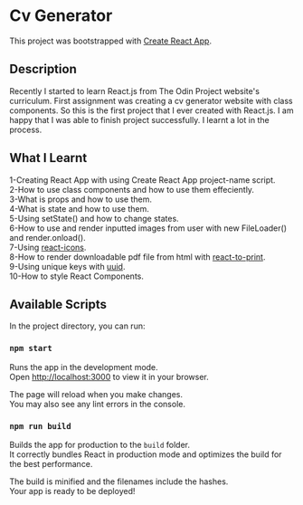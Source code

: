 # Cv Generator

This project was bootstrapped with [Create React App](https://github.com/facebook/create-react-app).

## Description

Recently I started to learn React.js from The Odin Project website's curriculum. First assignment was creating a cv generator website with class components. So this is the first project that I ever created with React.js. I am happy that I was able to finish project successfully. I learnt a lot in the process.

## What I Learnt

1-Creating React App with using Create React App project-name script.
<br>
2-How to use class components and how to use them effeciently.
<br>
3-What is props and how to use them.
<br>
4-What is state and how to use them.
<br>
5-Using setState() and how to change states.
<br>
6-How to use and render inputted images from user with new FileLoader() and render.onload().
<br>
7-Using [react-icons](https://react-icons.github.io/react-icons/).
<br>
8-How to render downloadable pdf file from html with [react-to-print](https://www.npmjs.com/package/react-to-print).
<br>
9-Using unique keys with [uuid](https://www.npmjs.com/package/uuid).
<br>
10-How to style React Components.
<br>

## Available Scripts

In the project directory, you can run:

### `npm start`

Runs the app in the development mode.\
Open [http://localhost:3000](http://localhost:3000) to view it in your browser.

The page will reload when you make changes.\
You may also see any lint errors in the console.

### `npm run build`

Builds the app for production to the `build` folder.\
It correctly bundles React in production mode and optimizes the build for the best performance.

The build is minified and the filenames include the hashes.\
Your app is ready to be deployed!
